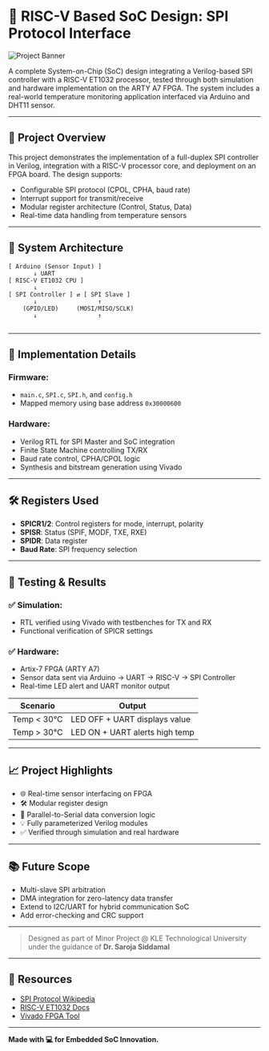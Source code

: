 # 🔧 RISC-V Based SoC Design: SPI Protocol Interface

![Project Banner](https://img.shields.io/badge/RTL--to--SoC-Verified-blue?style=for-the-badge) 

A complete System-on-Chip (SoC) design integrating a Verilog-based SPI controller with a RISC-V ET1032 processor, tested through both simulation and hardware implementation on the ARTY A7 FPGA. The system includes a real-world temperature monitoring application interfaced via Arduino and DHT11 sensor.

---

## 📌 Project Overview
This project demonstrates the implementation of a full-duplex SPI controller in Verilog, integration with a RISC-V processor core, and deployment on an FPGA board. The design supports:

- Configurable SPI protocol (CPOL, CPHA, baud rate)
- Interrupt support for transmit/receive
- Modular register architecture (Control, Status, Data)
- Real-time data handling from temperature sensors

---

## 🧩 System Architecture
```
[ Arduino (Sensor Input) ]
       ↓ UART
[ RISC-V ET1032 CPU ]
       ↓
[ SPI Controller ] ⇄ [ SPI Slave ]
       ↓                 ↑
    (GPIO/LED)     (MOSI/MISO/SCLK)
       ↓                 ↑
 
```

---

## 🔧 Implementation Details
### Firmware:
- `main.c`, `SPI.c`, `SPI.h`, and `config.h`
- Mapped memory using base address `0x30000600`

### Hardware:
- Verilog RTL for SPI Master and SoC integration
- Finite State Machine controlling TX/RX
- Baud rate control, CPHA/CPOL logic
- Synthesis and bitstream generation using Vivado

---

## 🛠️ Registers Used
- **SPICR1/2**: Control registers for mode, interrupt, polarity
- **SPISR**: Status (SPIF, MODF, TXE, RXE)
- **SPIDR**: Data register
- **Baud Rate**: SPI frequency selection

---

## 🧪 Testing & Results
### ✅ Simulation:
- RTL verified using Vivado with testbenches for TX and RX
- Functional verification of SPICR settings

### ✅ Hardware:
- Artix-7 FPGA (ARTY A7)
- Sensor data sent via Arduino → UART → RISC-V → SPI Controller
- Real-time LED alert and UART monitor output

| Scenario | Output |
|---------|--------|
| Temp < 30°C | LED OFF + UART displays value |
| Temp > 30°C | LED ON + UART alerts high temp |

---

## 📈 Project Highlights
- 🌐 Real-time sensor interfacing on FPGA
- 🛠️ Modular register design
- 🔄 Parallel-to-Serial data conversion logic
- 💡 Fully parameterized Verilog modules
- ✅ Verified through simulation and real hardware

---

## 📚 Future Scope
- Multi-slave SPI arbitration
- DMA integration for zero-latency data transfer
- Extend to I2C/UART for hybrid communication SoC
- Add error-checking and CRC support

---

> Designed as part of Minor Project @ KLE Technological University under the guidance of **Dr. Saroja Siddamal**

---

## 📎 Resources
- [SPI Protocol Wikipedia](https://en.wikipedia.org/wiki/Serial_Peripheral_Interface)
- [RISC-V ET1032 Docs](https://et1032.readthedocs.io)
- [Vivado FPGA Tool](https://www.xilinx.com/products/design-tools/vivado.html)

---

**Made with 💻 for Embedded SoC Innovation.**
